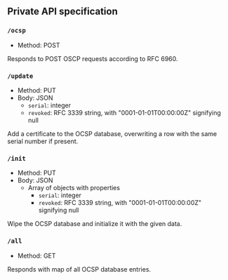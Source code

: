 ## Private API specification

### `/ocsp`

- Method: POST

Responds to POST OSCP requests according to RFC 6960.

### `/update`

- Method: PUT
- Body: JSON
    - `serial`: integer
    - `revoked`: RFC 3339 string, with "0001-01-01T00:00:00Z" signifying null

Add a certificate to the OCSP database, overwriting a row with the same serial number if present.

### `/init`

- Method: PUT
- Body: JSON
    - Array of objects with properties
        - `serial`: integer
        - `revoked`: RFC 3339 string, with "0001-01-01T00:00:00Z" signifying null

Wipe the OCSP database and initialize it with the given data.

### `/all`

- Method: GET

Responds with map of all OCSP database entries.
